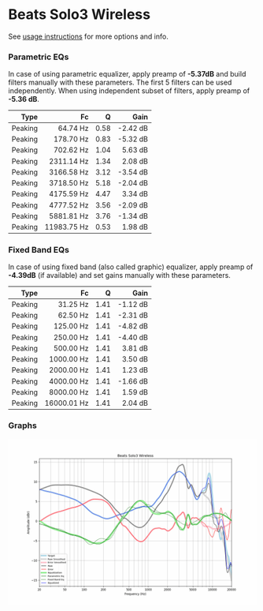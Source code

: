 # Beats Solo3 Wireless
See [usage instructions](https://github.com/jaakkopasanen/AutoEq#usage) for more options and info.

### Parametric EQs
In case of using parametric equalizer, apply preamp of **-5.37dB** and build filters manually
with these parameters. The first 5 filters can be used independently.
When using independent subset of filters, apply preamp of **-5.36 dB**.

| Type    | Fc          |    Q | Gain     |
|--------:|------------:|-----:|---------:|
| Peaking | 64.74 Hz    | 0.58 | -2.42 dB |
| Peaking | 178.70 Hz   | 0.83 | -5.32 dB |
| Peaking | 702.62 Hz   | 1.04 | 5.63 dB  |
| Peaking | 2311.14 Hz  | 1.34 | 2.08 dB  |
| Peaking | 3166.58 Hz  | 3.12 | -3.54 dB |
| Peaking | 3718.50 Hz  | 5.18 | -2.04 dB |
| Peaking | 4175.59 Hz  | 4.47 | 3.34 dB  |
| Peaking | 4777.52 Hz  | 3.56 | -2.09 dB |
| Peaking | 5881.81 Hz  | 3.76 | -1.34 dB |
| Peaking | 11983.75 Hz | 0.53 | 1.98 dB  |

### Fixed Band EQs
In case of using fixed band (also called graphic) equalizer, apply preamp of **-4.39dB**
(if available) and set gains manually with these parameters.

| Type    | Fc          |    Q | Gain     |
|--------:|------------:|-----:|---------:|
| Peaking | 31.25 Hz    | 1.41 | -1.12 dB |
| Peaking | 62.50 Hz    | 1.41 | -2.31 dB |
| Peaking | 125.00 Hz   | 1.41 | -4.82 dB |
| Peaking | 250.00 Hz   | 1.41 | -4.40 dB |
| Peaking | 500.00 Hz   | 1.41 | 3.81 dB  |
| Peaking | 1000.00 Hz  | 1.41 | 3.50 dB  |
| Peaking | 2000.00 Hz  | 1.41 | 1.23 dB  |
| Peaking | 4000.00 Hz  | 1.41 | -1.66 dB |
| Peaking | 8000.00 Hz  | 1.41 | 1.59 dB  |
| Peaking | 16000.01 Hz | 1.41 | 2.04 dB  |

### Graphs
![](./Beats%20Solo3%20Wireless.png)